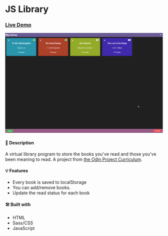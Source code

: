 # JS Library

### [Live Demo](https://danmenjivar.github.io/js-library/)

![screenshot](js-library-screenshot.png)

#### 📝 Description
 
A virtual library program to store the books you've read and those you've been meaning to read. A project from [the Odin Project Curriculum](https://www.theodinproject.com/paths/full-stack-javascript/courses/javascript/lessons/library). 

#### 💡 Features
* Every book is saved to localStorage
* You can add/remove books.
* Update the read status for each book


#### 🛠️ Built with
* HTML
* Sass/CSS
* JavaScript
